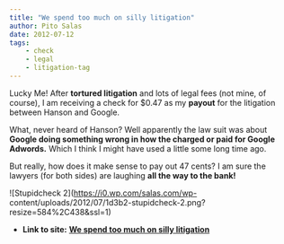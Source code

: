 ```yaml
---
title: "We spend too much on silly litigation"
author: Pito Salas
date: 2012-07-12
tags:
    - check
    - legal
    - litigation-tag
---
```


Lucky Me! After **tortured litigation** and lots of legal fees (not mine, of
course), I am receiving a check for $0.47 as my **payout** for the litigation
between Hanson and Google.

What, never heard of Hanson? Well apparently the law suit was about **Google
doing something wrong in how the charged or paid for Google Adwords.** Which I
think I might have used a little some long time ago.

But really, how does it make sense to pay out 47 cents? I am sure the lawyers
(for both sides) are laughing **all the way to the bank!**

![Stupidcheck 2](https://i0.wp.com/salas.com/wp-
content/uploads/2012/07/1d3b2-stupidcheck-2.png?resize=584%2C438&ssl=1)


* **Link to site:** **[We spend too much on silly litigation](None)**
